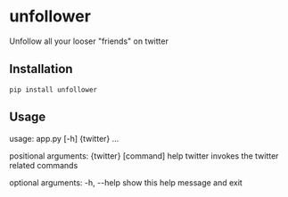 # unfollower

Unfollow all your looser "friends" on twitter

## Installation

`pip install unfollower`

## Usage

usage: app.py [-h] {twitter} ...

positional arguments:
  {twitter}   [command] help
    twitter   invokes the twitter related commands

optional arguments:
  -h, --help  show this help message and exit

